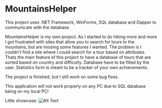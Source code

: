 # MountainsHelper

This project uses .NET Framework, WinForms, SQL database and Dapper to communicate with the database.

MountainsHelper is my own project. As I started to do hiking more and more I got frustrated with sites that allow you to search for tours to the mountains, but are missing some features I wanted. The problem is I couldn't find a site where I could search for a tour based on 
attributes. Thats the main feature of this project to have a database of tours that are sorted based on country and difficulty. Database have to be filled by the user. Statistics form is meant to be a tracker of your own achievements.

The project is finished, but I still work on some bug fixes.

This application will not work properly on any PC due to SQL database being on my local PC!

Little showcase:
![Alt Text](https://media.giphy.com/media/SzAVmhL4Rb4twNHtfu/giphy.gif)

